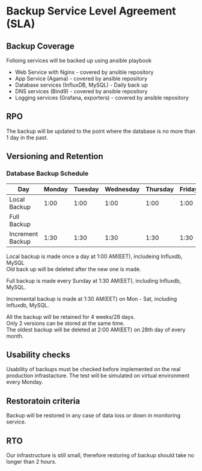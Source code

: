 # Backup Service Level Agreement (SLA)

## Backup Coverage  
Folloing services will be backed up using ansible playbook  
- Web Service with Nginx - covered by ansible repository  
- App Service (Agama) - covered by ansible repository  
- Database services (InfluxDB, MySQL) - Daily back up 
- DNS services (Bind9) - covered by ansible repository 
- Logging services (Grafana, exporters) - covered by ansible repository 

## RPO  
The backup will be updated to the point where the database is no more than 1 day in the past.  

## Versioning and Retention
### Database Backup Schedule  
| Day              | Monday | Tuesday | Wednesday | Thursday | Friday | Saturday | Sunday |
|------------------|--------|---------|-----------|----------|--------|----------|--------|
| Local Backup     | 1:00   | 1:00    | 1:00      | 1:00     | 1:00   | 1:00     | 1:00   |
| Full Backup      |        |         |           |          |        |          | 1:30   |
| Increment Backup | 1:30   | 1:30    | 1:30      | 1:30     | 1:30   | 1:30     |        |

Local backup is made once a day at 1:00 AM(EET), includeing Influxdb, MySQL   
Old back up will be deleted after the new one is made.  

Full backup is made every Sunday at 1:30 AM(EET), including Influxdb, MySQL.  

Incremental backup is made at 1:30 AM(EET) on Mon - Sat, including Influxdb, MySQL. 

All the backup will be retained for 4 weeks/28 days.  
Only 2 versions can be stored at the same time.  
The oldest backup will be deleted at 2:00 AM(EET) on 28th day of every month.  

## Usability checks  
Usability of backups must be checked before implemented on the real production infrastacture. The test will be simulated on virtual environment every Monday.  

## Restoratoin criteria  
Backup will be restored in any case of data loss or down in monitoring service.  

## RTO  
Our infrastructure is still small, therefore restoring of backup should take no longer than 2 hours.